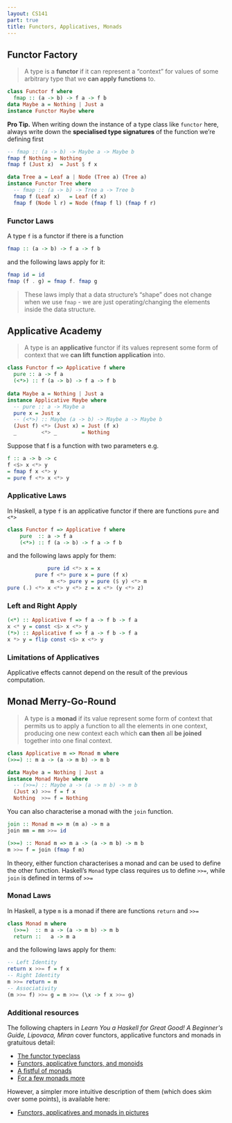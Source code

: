 ```yaml
---
layout: CS141
part: true
title: Functors, Applicatives, Monads
---
```


## Functor Factory

> A type is a **functor** if it can represent a “context” for values of some arbitrary type that we **can apply functions** to.

```haskell
class Functor f where
  fmap :: (a -> b) -> f a -> f b
data Maybe a = Nothing | Just a
instance Functor Maybe where
```

**Pro Tip.** When writing down the instance of a type class like `functor` here, always write down the **specialised type signatures** of the function we’re defining first 

```haskell 
-- fmap :: (a -> b) -> Maybe a -> Maybe b
fmap f Nothing = Nothing
fmap f (Just x)  = Just $ f x
```

```haskell
data Tree a = Leaf a | Node (Tree a) (Tree a)
instance Functor Tree where 
  -- fmap :: (a -> b) -> Tree a -> Tree b
  fmap f (Leaf x)   = Leaf (f x)
  fmap f (Node l r) = Node (fmap f l) (fmap f r)
```

### Functor Laws

A type `f` is a functor if there is a function

```haskell
fmap :: (a -> b) -> f a -> f b
```

and the following laws apply for it:

 ```haskell
fmap id = id
fmap (f . g) = fmap f. fmap g
 ```

> These laws imply that a data structure’s “shape” does not change when we use `fmap` - we are just operating/changing the elements inside the data structure.

##  Applicative Academy

> A type is an **applicative** functor if its values represent some form of context that we **can lift function application** into.

```haskell
class Functor f => Applicative f where
  pure :: a -> f a
  (<*>) :: f (a -> b) -> f a -> f b
  
data Maybe a = Nothing | Just a
instance Applicative Maybe where
  -- pure :: a -> Maybe a
  pure x = Just x
  -- (<*>) :: Maybe (a -> b) -> Maybe a -> Maybe b
  (Just f) <*> (Just x) = Just (f x)
  _        <*> _        = Nothing
```

Suppose that f is a function with two parameters e.g.

```haskell
f :: a -> b -> c
f <$> x <*> y
= fmap f x <*> y
= pure f <*> x <*> y
```

### Applicative Laws

In Haskell, a type `f` is an applicative functor if there are functions `pure` and `<*>`

```haskell
class Functor f => Applicative f where
	pure  :: a -> f a
	(<*>) :: f (a -> b) -> f a -> f b
```

and the following laws apply for them:

```haskell
             pure id <*> x = x
         pure f <*> pure x = pure (f x)
              m <*> pure y = pure ($ y) <*> m
pure (.) <*> x <*> y <*> z = x <*> (y <*> z)
```

### Left and Right Apply

```haskell
(<*) :: Applicative f => f a -> f b -> f a
x <* y = const <$> x <*> y
(*>) :: Applicative f => f a -> f b -> f a
x *> y = flip const <$> x <*> y
```

### Limitations of Applicatives

Applicative effects cannot depend on the result of the previous computation. 

## Monad Merry-Go-Round

> A type is a **monad** if its value represent some form of context that permits us to apply a function to all the elements in one context, producing one new context each which **can then** all **be joined** together into one final context.

```haskell
class Applicative m => Monad m where
(>>=) :: m a -> (a -> m b) -> m b

data Maybe a = Nothing | Just a
instance Monad Maybe where 
  -- (>>=) :: Maybe a -> (a -> m b) -> m b
  (Just x) >>= f = f x
  Nothing  >>= f = Nothing
```

You can also characterise a monad with the `join` function.

```haskell
join :: Monad m => m (m a) -> m a
join mm = mm >>= id

(>>=) :: Monad m => m a -> (a -> m b) -> m b
m >>= f = join (fmap f m)
```

In theory, either function characterises a monad and can be used to define the other function. Haskell’s `Monad` type class requires us to define `>>=`, while `join` is defined in terms of `>>=`

### Monad Laws

In Haskell, a type `m` is a monad if there are functions `return` and `>>=`

```haskell
class Monad m where
  (>>=)  :: m a -> (a -> m b) -> m b
  return ::   a -> m a
```

and the following laws apply for them:

```haskell
-- Left Identity
return x >>= f = f x
-- Right Identity
m >>= return = m
-- Associativity
(m >>= f) >>= g = m >>= (\x -> f x >>= g)
```

### Additional resources

The following chapters in *Learn You a Haskell for Great Good! A Beginner's Guide, Lipovaca, Miran* cover functors, applicative functors and monads in gratuitous detail:

- [The functor typeclass](http://learnyouahaskell.com/making-our-own-types-and-typeclasses#the-functor-typeclass)
- [Functors, applicative functors, and monoids](http://learnyouahaskell.com/functors-applicative-functors-and-monoids)
- [A fistful of monads](http://learnyouahaskell.com/a-fistful-of-monads)
- [For a few monads more](http://learnyouahaskell.com/for-a-few-monads-more)

However, a simpler more intuitive description of them (which does skim over some points), is available here:

- [Functors, applicatives and monads in pictures](https://adit.io/posts/2013-04-17-functors,_applicatives,_and_monads_in_pictures.html)
